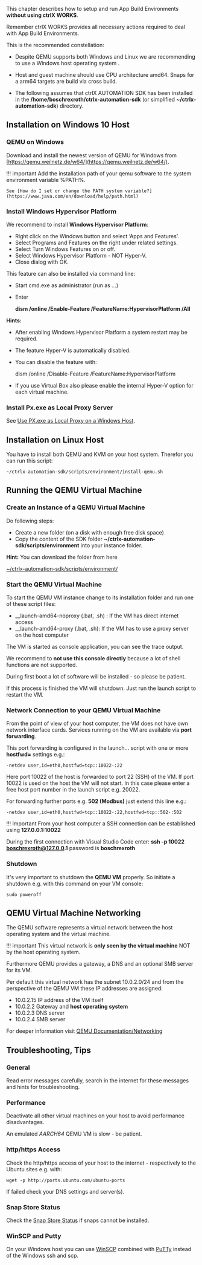 This chapter describes how to setup and run App Build Environments __without using ctrlX WORKS__.

Remember ctrlX WORKS provides all necessary actions required to deal with App Build Environments.

This is the recommended constellation:

* Despite QEMU supports both Windows and Linux we are recommending to use a Windows host operating system .

* Host and guest machine should use CPU architecture amd64. Snaps for a arm64 targets are build via cross build.

* The following assumes that ctrlX AUTOMATION SDK has been installed in the __/home/boschrexroth/ctrlx-automation-sdk__  (or simplified __~/ctrlx-automation-sdk__) directory.

## Installation on Windows 10 Host

### QEMU on Windows

Download and install the newest version of QEMU for Windows from [https://qemu.weilnetz.de/w64/](https://qemu.weilnetz.de/w64/).

!!! important
    Add the installation path of your qemu software to the system environment variable %PATH%.

    See [How do I set or change the PATH system variable?](https://www.java.com/en/download/help/path.html)

### Install Windows Hypervisor Platform

We recommend to install __Windows Hypervisor Platform__:

* Right click on the Windows button and select ‘Apps and Features’.
* Select Programs and Features on the right under related settings.
* Select Turn Windows Features on or off.
* Select Windows Hypervisor Platform - NOT Hyper-V.
* Close dialog with OK.

This feature can also be installed via command line:

* Start cmd.exe as administrator (run as ...)
* Enter

    __dism /online /Enable-Feature /FeatureName:HypervisorPlatform /All__

__Hints:__

* After enabling Windows Hypervisor Platform a system restart may be required.
* The feature Hyper-V is automatically disabled.
* You can disable the feature with:

    dism /online /Disable-Feature /FeatureName:HypervisorPlatform

* If you use Virtual Box also please enable the internal Hyper-V option for each virtual machine.

### Install Px.exe as Local Proxy Server

See [Use PX.exe as Local Proxy on a Windows Host](./px.md).

## Installation on Linux Host

You have to install both QEMU and KVM on your host system.
Therefor you can run this script:

    ~/ctrlx-automation-sdk/scripts/environment/install-qemu.sh

## Running the QEMU Virtual Machine

### Create an Instance of a QEMU Virtual Machine

Do following steps:

* Create a new folder (on a disk with enough free disk space)
* Copy the content of the SDK folder __~/ctrlx-automation-sdk/scripts/environment__ into your instance folder.

__Hint:__ You can download the folder from here

[~/ctrlx-automation-sdk/scripts/environment/](https://github.com/boschrexroth/ctrlx-automation-sdk/tree/main/scripts/environment)

### Start the QEMU Virtual Machine

To start the QEMU VM instance change to its installation folder and run one of these script files:

* __launch-amd64-noproxy (.bat, .sh) : If the VM has direct internet access
* __launch-amd64-proxy (.bat, .sh):    If the VM has to use a proxy server on the host computer

The VM is started as console application, you can see the trace output.

We recommend to __not use this console directly__ because a lot of shell functions are not supported.

During first boot a lot of software will be installed - so please be patient.

If this process is finished the VM will shutdown. Just run the launch script to restart the VM.

### Network Connection to your QEMU Virtual Machine

From the point of view of your host computer, the VM does not have own network interface cards. Services running on the VM are available via __port forwarding__.

This port forwarding is configured in the launch... script with one or more __hostfwd=__ settings e.g.:

    -netdev user,id=eth0,hostfwd=tcp::10022-:22

Here port 10022 of the host is forwarded to port 22 (SSH) of the VM. If port 10022 is used on the host the VM will not start. In this case please enter a free host port number in the launch script e.g. 20022.

For forwarding further ports e.g. __502 (Modbus)__ just extend this line e.g.:

    -netdev user,id=eth0,hostfwd=tcp::10022-:22,hostfwd=tcp::502-:502

!!! Important
    From your host computer a SSH connection can be established using __127.0.0.1:10022__

During the first connection with Visual Studio Code enter: __ssh -p 10022 boschrexroth@127.0.0.1__ password is __boschrexroth__

### Shutdown

It's very important to shutdown the __QEMU VM__ properly. So initiate a shutdown e.g. with this command on your VM console:

    sudo poweroff

## QEMU Virtual Machine Networking

The QEMU software represents a virtual network between the host operating system and the virtual machine.

!!! important
    This virtual network is __only seen by the virtual machine__ NOT by the host operating system.

Furthermore QEMU provides a gateway, a DNS and an optional SMB server for its VM.

Per default this virtual network has the subnet 10.0.2.0/24 and from the perspective of the QEMU VM these IP addresses are assigned:

* 10.0.2.15 IP address of the VM itself
* 10.0.2.2  Gateway and __host operating system__
* 10.0.2.3  DNS server
* 10.0.2.4  SMB server

For deeper information visit [QEMU Documentation/Networking](https://wiki.qemu.org/Documentation/Networking)

## Troubleshooting, Tips

### General

Read error messages carefully, search in the internet for these messages and hints for troubleshooting.

### Performance

Deactivate all other virtual machines on your host to avoid performance disadvantages.

An emulated _AARCH64_ QEMU VM is slow - be patient.

### http/https Access

Check the http/https access of your host to the internet - respectively to the Ubuntu sites e.g. with:

    wget -p http://ports.ubuntu.com/ubuntu-ports

If failed check your DNS settings and server(s).

### Snap Store Status

Check the [Snap Store Status](https://status.snapcraft.io/) if snaps cannot be installed.

### WinSCP and Putty

On your Windows host you can use [WinSCP](https://winscp.net/) combined with [PuTTy](https://www.chiark.greenend.org.uk/~sgtatham/putty/docs.html) instead of the Windows ssh and scp.
